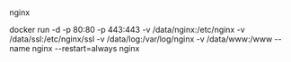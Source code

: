 #

nginx

docker run -d -p 80:80 -p 443:443 -v /data/nginx:/etc/nginx -v /data/ssl:/etc/nginx/ssl -v /data/log:/var/log/nginx -v /data/www:/www --name nginx --restart=always nginx


